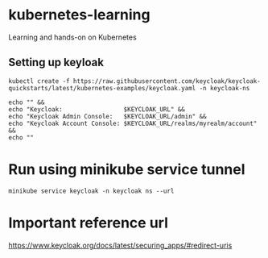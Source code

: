# kubernetes-learning
Learning and hands-on on Kubernetes

## Setting up keyloak

```kubectl create -f https://raw.githubusercontent.com/keycloak/keycloak-quickstarts/latest/kubernetes-examples/keycloak.yaml -n keycloak-ns```

```KEYCLOAK_URL=http://$(minikube ip):$(kubectl get services/keycloak -o go-template='{{(index .spec.ports 0).nodePort}}' -n keycloak-ns) &&
echo "" &&
echo "Keycloak:                 $KEYCLOAK_URL" &&
echo "Keycloak Admin Console:   $KEYCLOAK_URL/admin" &&
echo "Keycloak Account Console: $KEYCLOAK_URL/realms/myrealm/account" &&
echo ""
```

# Run using minikube service tunnel
```minikube service keycloak -n keycloak ns --url```

# Important reference url
https://www.keycloak.org/docs/latest/securing_apps/#redirect-uris